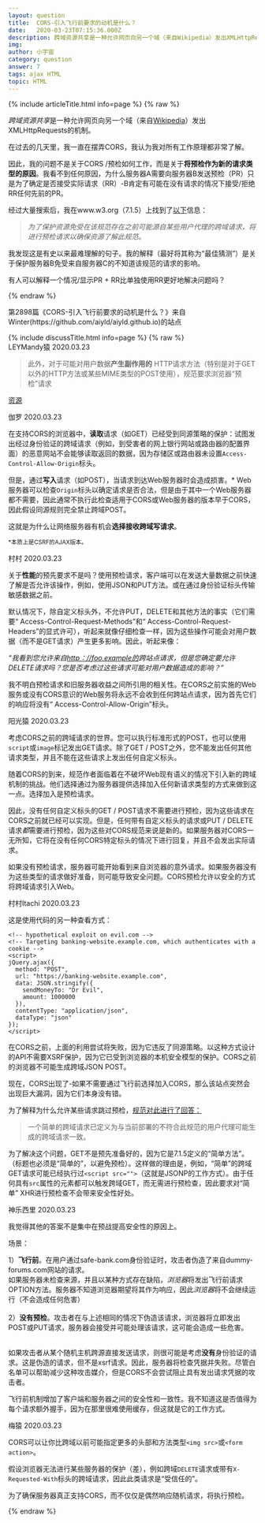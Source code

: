 ```yaml
---
layout: question
title:  CORS-引入飞行前要求的动机是什么？
date:   2020-03-23T07:15:36.000Z
description: 跨域资源共享是一种允许网页向另一个域（来自Wikipedia）发出XMLHttpRequests的机制。在过去的几天里，我一直在摆弄CORS，我认为我...
img: 
author: 小宇宙
category: question
answer: 7
tags: ajax HTML
topic: HTML
---
```

<div class="article-root">
  <div class="article">
    {% include articleTitle.html info=page %}
    {% raw %}
    <div class="article-content"><p><em><font style="vertical-align: inherit;"><font style="vertical-align: inherit;">跨域资源共享</font></font></em><font style="vertical-align: inherit;"><font style="vertical-align: inherit;">是一种允许网页向另一个域（来自</font></font><a href="http://en.wikipedia.org/wiki/Cross-origin_resource_sharing" rel="noreferrer"><font style="vertical-align: inherit;"><font style="vertical-align: inherit;">Wikipedia</font></font></a><font style="vertical-align: inherit;"><font style="vertical-align: inherit;">）</font><font style="vertical-align: inherit;">发出XMLHttpRequests的机制</font><font style="vertical-align: inherit;">。</font></font></p>

<p><font style="vertical-align: inherit;"><font style="vertical-align: inherit;">在过去的几天里，我一直在摆弄CORS，我认为我对所有工作原理都非常了解。 </font></font></p>

<p><font style="vertical-align: inherit;"><font style="vertical-align: inherit;">因此，我的问题不是关于CORS /预检如何工作，而是关于</font></font><strong><font style="vertical-align: inherit;"><font style="vertical-align: inherit;">将预检作为新的请求类型的原因</font></font></strong><font style="vertical-align: inherit;"><font style="vertical-align: inherit;">。</font><font style="vertical-align: inherit;">我看不到任何原因，为什么服务器A需要向服务器B发送预检（PR）只是为了确定是否接受实际请求（RR）-B肯定有可能在没有请求的情况下接受/拒绝RR任何先前的PR。</font></font></p>

<p><font style="vertical-align: inherit;"><font style="vertical-align: inherit;">经过大量搜索后，我</font><font style="vertical-align: inherit;">在www.w3.org（7.1.5）上</font><font style="vertical-align: inherit;">找到了</font></font><a href="http://www.w3.org/TR/cors/#preflight-request" rel="noreferrer"><font style="vertical-align: inherit;"><font style="vertical-align: inherit;">以下</font></font></a><font style="vertical-align: inherit;"><font style="vertical-align: inherit;">信息：</font></font></p>

<blockquote>
  <p><em><font style="vertical-align: inherit;"><font style="vertical-align: inherit;">为了保护资源免受在该规范存在之前可能源自某些用户代理的跨域请求，将进行预检请求以确保资源了解此规范。</font></font></em></p>
</blockquote>

<p><font style="vertical-align: inherit;"><font style="vertical-align: inherit;">我发现这是有史以来最难理解的句子。</font><font style="vertical-align: inherit;">我的解释（最好将其称为“最佳猜测”）是关于保护服务器B免受来自服务器C的不知道该规范的请求的影响。</font></font></p>

<p><font style="vertical-align: inherit;"><font style="vertical-align: inherit;">有人可以解释一个情况/显示PR + RR比单独使用RR更好地解决问题吗？</font></font></p></div>
    {% endraw %}
  </div>
  <p class="winter_mark">第2898篇《CORS-引入飞行前要求的动机是什么？》来自Winter(https://github.com/aiyld/aiyld.github.io)的站点</p>
  <div class="discuss-wrapper">
    {% include discussTitle.html info=page %}
    {% raw %}
    <div class="discuss-list">
    <div class="discuss-item">
        <div class="discuss-parent">
          <div class="discuss-meta">
            <span class="discuss-user">LEYMandy猿</span>
            <span class="discuss-time">2020.03.23</span>
          </div>
          <div class="discuss-comment"><blockquote>
  <p><font style="vertical-align: inherit;"><font style="vertical-align: inherit;">此外，对于可能</font><font style="vertical-align: inherit;">对用户数据</font></font><strong><font style="vertical-align: inherit;"><font style="vertical-align: inherit;">产生副作用的</font></font></strong><font style="vertical-align: inherit;"><font style="vertical-align: inherit;"> HTTP请求方法</font><font style="vertical-align: inherit;">（特别是对于GET以外的HTTP方法或某些MIME类型的POST使用），规范要求浏览器“预检”请求</font></font></p>
</blockquote>

<p><a href="https://developer.mozilla.org/en-US/docs/HTTP/Access_control_CORS" rel="nofollow"><font style="vertical-align: inherit;"><font style="vertical-align: inherit;">资源</font></font></a></p></div>
        </div></div><div class="discuss-item">
        <div class="discuss-parent">
          <div class="discuss-meta">
            <span class="discuss-user">伽罗</span>
            <span class="discuss-time">2020.03.23</span>
          </div>
          <div class="discuss-comment"><p><font style="vertical-align: inherit;"><font style="vertical-align: inherit;">在支持CORS的浏览器中，</font></font><strong><font style="vertical-align: inherit;"><font style="vertical-align: inherit;">读取</font></font></strong><font style="vertical-align: inherit;"><font style="vertical-align: inherit;">请求（如GET）已经受到同源策略的保护：试图发出经过身份验证的跨域请求（例如，到受害者的网上银行网站或路由器的配置界面）的恶意网站不会能够读取返回的数据，因为存储区或路由器未设置</font></font><code>Access-Control-Allow-Origin</code><font style="vertical-align: inherit;"><font style="vertical-align: inherit;">标头。</font></font></p>

<p><font style="vertical-align: inherit;"><font style="vertical-align: inherit;">但是，通过</font></font><strong><font style="vertical-align: inherit;"><font style="vertical-align: inherit;">写入</font></font></strong><font style="vertical-align: inherit;"><font style="vertical-align: inherit;">请求（如POST），当请求到达Web服务器时会造成损害。* Web服务器可以检查</font></font><code>Origin</code><font style="vertical-align: inherit;"><font style="vertical-align: inherit;">标头以确定请求是否合法，但是由于其中一个Web服务器都不需要，因此通常不执行此检查适用于CORS或Web服务器的版本早于CORS，因此假设同源规则完全禁止跨域POST。</font></font></p>

<p><font style="vertical-align: inherit;"><font style="vertical-align: inherit;">这就是为什么让网络服务器有机会</font></font><strong><font style="vertical-align: inherit;"><font style="vertical-align: inherit;">选择接收跨域写请求</font></font></strong><font style="vertical-align: inherit;"><font style="vertical-align: inherit;">。</font></font></p>

<p><sub><font style="vertical-align: inherit;"><font style="vertical-align: inherit;">*本质上是CSRF的AJAX版本。</font></font></sub></p></div>
        </div></div><div class="discuss-item">
        <div class="discuss-parent">
          <div class="discuss-meta">
            <span class="discuss-user">村村</span>
            <span class="discuss-time">2020.03.23</span>
          </div>
          <div class="discuss-comment"><p><font style="vertical-align: inherit;"><font style="vertical-align: inherit;">关于</font></font><strong><font style="vertical-align: inherit;"><font style="vertical-align: inherit;">性能</font></font></strong><font style="vertical-align: inherit;"><font style="vertical-align: inherit;">的预先要求不是</font><font style="vertical-align: inherit;">吗？</font><font style="vertical-align: inherit;">使用预检请求，客户端可以在发送大量数据之前快速了解是否允许该操作，例如，使用JSON和PUT方法。</font><font style="vertical-align: inherit;">或在通过身份验证标头传输敏感数据之前。</font></font></p>

<p><font style="vertical-align: inherit;"><font style="vertical-align: inherit;">默认情况下，除自定义标头外，不允许PUT，DELETE和其他方法的事实（它们需要“ Access-Control-Request-Methods”和“ Access-Control-Request-Headers”的显式许可），听起来就像仔细检查一样，因为这些操作可能会对用户数据（而不是GET请求）产生更多影响。</font><font style="vertical-align: inherit;">因此，听起来像：</font></font></p>

<p><em><font style="vertical-align: inherit;"><font style="vertical-align: inherit;">“我看到您允许来自</font></font><a href="http://foo.example" rel="nofollow"><font style="vertical-align: inherit;"><font style="vertical-align: inherit;">http：//foo.example的</font></font></a><font style="vertical-align: inherit;"><font style="vertical-align: inherit;">跨站点请求</font><font style="vertical-align: inherit;">，但是您确定要允许DELETE请求吗？您是否考虑过这些请求可能对用户数据造成的影响？”</font></font></em></p>

<p><font style="vertical-align: inherit;"><font style="vertical-align: inherit;">我不明白预检请求和旧服务器收益之间所引用的相关性。</font><font style="vertical-align: inherit;">在CORS之前实施的Web服务或没有CORS意识的Web服务将永远不会收到任何跨站点请求，因为首先它们的响应将没有“ Access-Control-Allow-Origin”标头。</font></font></p></div>
        </div></div><div class="discuss-item">
        <div class="discuss-parent">
          <div class="discuss-meta">
            <span class="discuss-user">阳光猿</span>
            <span class="discuss-time">2020.03.23</span>
          </div>
          <div class="discuss-comment"><p><font style="vertical-align: inherit;"><font style="vertical-align: inherit;">考虑CORS之前的跨域请求的世界。</font><font style="vertical-align: inherit;">您可以执行标准形式的POST，也可以使用</font></font><code>script</code><font style="vertical-align: inherit;"><font style="vertical-align: inherit;">或</font></font><code>image</code><font style="vertical-align: inherit;"><font style="vertical-align: inherit;">标记发出GET请求。</font><font style="vertical-align: inherit;">除了GET / POST之外，您不能发出任何其他请求类型，并且不能在这些请求上发出任何自定义标头。</font></font></p>

<p><font style="vertical-align: inherit;"><font style="vertical-align: inherit;">随着CORS的到来，规范作者面临着在不破坏Web现有语义的情况下引入新的跨域机制的挑战。</font><font style="vertical-align: inherit;">他们选择通过为服务器提供选择加入任何新请求类型的方式来做到这一点。</font><font style="vertical-align: inherit;">选择加入是预检请求。</font></font></p>

<p><font style="vertical-align: inherit;"><font style="vertical-align: inherit;">因此，没有任何自定义标头的GET / POST请求不需要进行预检，因为这些请求在CORS之前就已经可以实现。</font><font style="vertical-align: inherit;">但是，任何带有自定义标头的请求或PUT / DELETE请求</font></font><em><font style="vertical-align: inherit;"><font style="vertical-align: inherit;">都</font></font></em><font style="vertical-align: inherit;"><font style="vertical-align: inherit;">需要进行预检，因为这些对CORS规范来说是新的。</font><font style="vertical-align: inherit;">如果服务器对CORS一无所知，它将在没有任何CORS特定标头的情况下进行回复，并且不会发出实际请求。</font></font></p>

<p><font style="vertical-align: inherit;"><font style="vertical-align: inherit;">如果没有预检请求，服务器可能开始看到来自浏览器的意外请求。</font><font style="vertical-align: inherit;">如果服务器没有为这些类型的请求做好准备，则可能导致安全问题。</font><font style="vertical-align: inherit;">CORS预检允许以安全的方式将跨域请求引入Web。</font></font></p></div>
        </div></div><div class="discuss-item">
        <div class="discuss-parent">
          <div class="discuss-meta">
            <span class="discuss-user">村村Itachi</span>
            <span class="discuss-time">2020.03.23</span>
          </div>
          <div class="discuss-comment"><p><font style="vertical-align: inherit;"><font style="vertical-align: inherit;">这是使用代码的另一种查看方式：</font></font></p>

<pre><code>&lt;!-- hypothetical exploit on evil.com --&gt;<font></font>
&lt;!-- Targeting banking-website.example.com, which authenticates with a cookie --&gt;<font></font>
&lt;script&gt;<font></font>
jQuery.ajax({<font></font>
  method: "POST",<font></font>
  url: "https://banking-website.example.com",<font></font>
  data: JSON.stringify({<font></font>
    sendMoneyTo: "Dr Evil",<font></font>
    amount: 1000000<font></font>
  }),<font></font>
  contentType: "application/json",<font></font>
  dataType: "json"<font></font>
});<font></font>
&lt;/script&gt;<font></font>
</code></pre>

<p><font style="vertical-align: inherit;"><font style="vertical-align: inherit;">在CORS之前，上面的利用尝试将失败，因为它违反了同源策略。</font><font style="vertical-align: inherit;">以这种方式设计的API不需要XSRF保护，因为它已受到浏览器的本机安全模型的保护。</font><font style="vertical-align: inherit;">CORS之前的浏览器不可能生成跨域JSON POST。</font></font></p>

<p><font style="vertical-align: inherit;"><font style="vertical-align: inherit;">现在，CORS出现了-如果不需要通过飞行前选择加入CORS，那么该站点突然会出现巨大漏洞，因为它们本身没有错。</font></font></p>

<p><font style="vertical-align: inherit;"><font style="vertical-align: inherit;">为了解释为什么允许某些请求跳过预检，</font></font><a href="https://www.w3.org/TR/cors/#preflight-request"><font style="vertical-align: inherit;"><font style="vertical-align: inherit;">规范对此进行了回答：</font></font></a></p>

<blockquote>
  <p><font style="vertical-align: inherit;"><font style="vertical-align: inherit;">一个简单的跨域请求已定义为与当前部署的不符合此规范的用户代理可能生成的跨域请求一致。</font></font></p>
</blockquote>

<p><font style="vertical-align: inherit;"><font style="vertical-align: inherit;">为了解决这个问题，GET不是预先准备好的，因为它是7.1.5定义的“简单方法”。</font><font style="vertical-align: inherit;">（标题也必须是“简单的”，以避免预检）。</font><font style="vertical-align: inherit;">这样做的理由是，例如，“简单”的跨域GET请求可能已经执行过</font></font><code>&lt;script src=""&gt;</code><font style="vertical-align: inherit;"><font style="vertical-align: inherit;">（这就是JSONP的工作方式）。</font><font style="vertical-align: inherit;">由于任何具有</font></font><code>src</code><font style="vertical-align: inherit;"><font style="vertical-align: inherit;">属性的</font><font style="vertical-align: inherit;">元素</font><font style="vertical-align: inherit;">都可以触发跨域GET，而无需进行预检查，因此要求对“简单” XHR进行预检查不会带来安全性好处。</font></font></p></div>
        </div></div><div class="discuss-item">
        <div class="discuss-parent">
          <div class="discuss-meta">
            <span class="discuss-user">神乐西里</span>
            <span class="discuss-time">2020.03.23</span>
          </div>
          <div class="discuss-comment"><p><font style="vertical-align: inherit;"><font style="vertical-align: inherit;">我觉得其他的答案不是集中在预战提高安全性的原因上。</font></font></p>

<p><font style="vertical-align: inherit;"><font style="vertical-align: inherit;">场景：</font></font></p>

<p><font style="vertical-align: inherit;"><font style="vertical-align: inherit;">1）</font></font><strong><font style="vertical-align: inherit;"><font style="vertical-align: inherit;">飞行前</font></font></strong><font style="vertical-align: inherit;"><font style="vertical-align: inherit;">。</font><font style="vertical-align: inherit;">在用户通过safe-bank.com身份验证时，攻击者伪造了来自dummy-forums.com网站的请求。</font></font><br><font style="vertical-align: inherit;"><font style="vertical-align: inherit;">
如果服务器未检查来源，并且以某种方式存在缺陷，</font></font><em><font style="vertical-align: inherit;"><font style="vertical-align: inherit;">浏览器</font></font></em><font style="vertical-align: inherit;"><font style="vertical-align: inherit;">将发出飞行前请求OPTION方法。</font><font style="vertical-align: inherit;">服务器不知道浏览器期望将其作为响应，因此</font></font><em><font style="vertical-align: inherit;"><font style="vertical-align: inherit;">浏览器</font></font></em><font style="vertical-align: inherit;"><font style="vertical-align: inherit;">将不会继续运行（不会造成任何危害）</font></font><br><br><font style="vertical-align: inherit;"><font style="vertical-align: inherit;">
2）</font></font><strong><font style="vertical-align: inherit;"><font style="vertical-align: inherit;">没有预检</font></font></strong><font style="vertical-align: inherit;"><font style="vertical-align: inherit;">。</font><font style="vertical-align: inherit;">攻击者在与上述相同的情况下伪造该请求，浏览器将立即发出POST或PUT请求，服务器会接受并可能处理该请求，这可能会造成一些危害。</font></font><br><br></p>

<p><font style="vertical-align: inherit;"><font style="vertical-align: inherit;">如果攻击者从某个随机主机跨源直接发送请求，则很可能是考虑</font></font><strong><font style="vertical-align: inherit;"><font style="vertical-align: inherit;">没有</font></font></strong><font style="vertical-align: inherit;"><font style="vertical-align: inherit;">身份验证</font><font style="vertical-align: inherit;">的请求</font><font style="vertical-align: inherit;">。</font><font style="vertical-align: inherit;">这是伪造的请求，但不是xsrf请求。</font><font style="vertical-align: inherit;">因此，服务器将检查凭据并失败。</font><font style="vertical-align: inherit;">尽管白名单可以帮助减少这种攻击媒介，但是CORS不会尝试阻止具有发出请求凭据的攻击者。</font></font></p>

<p><font style="vertical-align: inherit;"><font style="vertical-align: inherit;">飞行前机制增加了客户端和服务器之间的安全性和一致性。</font><font style="vertical-align: inherit;">我不知道这是否值得为每个请求额外握手，因为在那里很难使用缓存，但这就是它的工作方式。</font></font></p></div>
        </div></div><div class="discuss-item">
        <div class="discuss-parent">
          <div class="discuss-meta">
            <span class="discuss-user">梅猿</span>
            <span class="discuss-time">2020.03.23</span>
          </div>
          <div class="discuss-comment"><p><font style="vertical-align: inherit;"><font style="vertical-align: inherit;">CORS可以让你比跨域以前可能指定更多的头部和方法类型</font></font><code>&lt;img src&gt;</code><font style="vertical-align: inherit;"><font style="vertical-align: inherit;">或</font></font><code>&lt;form action&gt;</code><font style="vertical-align: inherit;"><font style="vertical-align: inherit;">。</font></font></p>

<p><font style="vertical-align: inherit;"><font style="vertical-align: inherit;">假设浏览器无法进行某些服务器的保护（差），例如跨域</font></font><code>DELETE</code><font style="vertical-align: inherit;"><font style="vertical-align: inherit;">请求或带有</font></font><code>X-Requested-With</code><font style="vertical-align: inherit;"><font style="vertical-align: inherit;">标头的</font><font style="vertical-align: inherit;">跨域请求</font><font style="vertical-align: inherit;">，因此此类请求是“受信任的”。</font></font></p>

<p><font style="vertical-align: inherit;"><font style="vertical-align: inherit;">为了确保服务器真正支持CORS，而不仅仅是偶然响应随机请求，将执行预检。</font></font></p></div>
        </div></div>
    </div>
    {% endraw %}
  </div>
<div>

